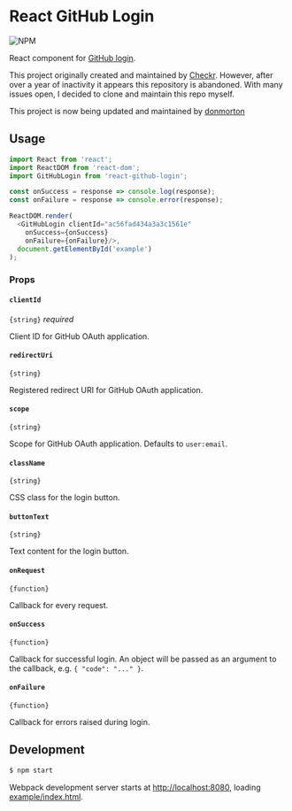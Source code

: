# React GitHub Login

![NPM](https://img.shields.io/npm/v/react-github-login.svg?style=flat)

React component for [GitHub login](https://developer.github.com/v3/oauth/).

This project originally created and maintained by [Checkr](https://www.npmjs.com/package/react-github-login). However, after over a year of inactivity it appears this repository is abandoned. With many issues open, I decided to clone and maintain this repo myself. 

This project is now being updated and maintained by [donmorton](https://github.com/donmorton)

## Usage

```js
import React from 'react';
import ReactDOM from 'react-dom';
import GitHubLogin from 'react-github-login';

const onSuccess = response => console.log(response);
const onFailure = response => console.error(response);

ReactDOM.render(
  <GitHubLogin clientId="ac56fad434a3a3c1561e"
    onSuccess={onSuccess}
    onFailure={onFailure}/>,
  document.getElementById('example')
);
```

### Props

#### `clientId`

`{string}` _required_

Client ID for GitHub OAuth application.

#### `redirectUri`

`{string}`

Registered redirect URI for GitHub OAuth application.

#### `scope`

`{string}`

Scope for GitHub OAuth application. Defaults to `user:email`.

#### `className`

`{string}`

CSS class for the login button.

#### `buttonText`

`{string}`

Text content for the login button.

#### `onRequest`

`{function}`

Callback for every request.

#### `onSuccess`

`{function}`

Callback for successful login. An object will be passed as an argument to the callback, e.g. `{ "code": "..." }`.

#### `onFailure`

`{function}`

Callback for errors raised during login.


## Development

```sh
$ npm start
```

Webpack development server starts at [http://localhost:8080](http://localhost:8080), loading [example/index.html](github.com/checkr/react-facebook-login/tree/master/example/index.html).
